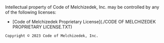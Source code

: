 Intellectual property of Code of Melchizedek, Inc. may be controlled by any of the following licenses:

- [Code of Melchizedek Proprietary License](./CODE OF MELCHIZEDEK PROPRIETARY LICENSE.TXT)

`Copyright © 2023 Code of Melchizedek, Inc.`
